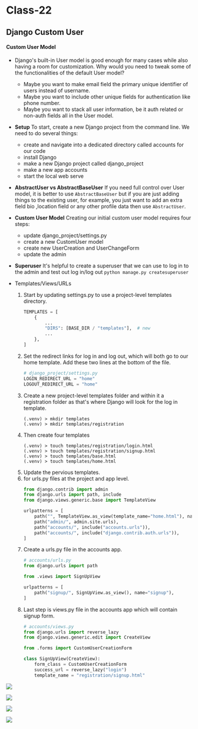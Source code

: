 # Class-22
## Django Custom User
#### Custom User Model
- Django's built-in User model is good enough for many cases while also having a room for customization. Why would you need to tweak some of the functionalities of the default User model?

    - Maybe you want to make email field the primary unique identifier of users instead of username.
    - Maybe you want to include other unique fields for authentication like phone number.
    - Maybe you want to stack all user information, be it auth related or non-auth fields all in the User model.
- **Setup**
To start, create a new Django project from the command line. We need to do several things:

    - create and navigate into a dedicated directory called accounts for our code
    - install Django
    - make a new Django project called django_project
    - make a new app accounts
    - start the local web serve
- **AbstractUser vs AbstractBaseUser**
If you need full control over User model, it is better to use ```AbstractBaseUser``` but if you are just adding things to the existing user, for example, you just want to add an extra field bio ,location field or any other profile data then use ```AbstractUser```.
- **Custom User Model**
Creating our initial custom user model requires four steps:

    - update django_project/settings.py
    - create a new CustomUser model
    - create new UserCreation and UserChangeForm
    - update the admin
- **Superuser**
It's helpful to create a superuser that we can use to log in to the admin and test out log in/log out 
    ```python manage.py createsuperuser```

- Templates/Views/URLs
    1. Start by updating settings.py to use a project-level templates directory.
        ```python
        TEMPLATES = [
            {
                ...
                "DIRS": [BASE_DIR / "templates"],  # new
                ...
            },
        ]
        ``` 
    2. Set the redirect links for log in and log out, which will both go to our home template. Add these two lines at the bottom of the file.
        ```python
        # django_project/settings.py
        LOGIN_REDIRECT_URL = "home"
        LOGOUT_REDIRECT_URL = "home"
        ```
    3. Create a new project-level templates folder and within it a registration folder as that's where Django will look for the log in template.
        ```
        (.venv) > mkdir templates
        (.venv) > mkdir templates/registration
        ```
    4. Then create four templates
        ```
        (.venv) > touch templates/registration/login.html
        (.venv) > touch templates/registration/signup.html
        (.venv) > touch templates/base.html
        (.venv) > touch templates/home.html
        ```    
    5. Update the pervious templates.
    6. for urls.py files at the project and app level.
        ```python
        from django.contrib import admin
        from django.urls import path, include
        from django.views.generic.base import TemplateView

        urlpatterns = [
            path("", TemplateView.as_view(template_name="home.html"), name="home"),
            path("admin/", admin.site.urls),
            path("accounts/", include("accounts.urls")),
            path("accounts/", include("django.contrib.auth.urls")),
        ]
        ```
    7. Create a urls.py file in the accounts app.
        ```python
        # accounts/urls.py
        from django.urls import path

        from .views import SignUpView

        urlpatterns = [
            path("signup/", SignUpView.as_view(), name="signup"),
        ]
        ```
    8. Last step is views.py file in the accounts app which will contain signup form.
        ```python
        # accounts/views.py
        from django.urls import reverse_lazy
        from django.views.generic.edit import CreateView

        from .forms import CustomUserCreationForm

        class SignUpView(CreateView):
            form_class = CustomUserCreationForm
            success_url = reverse_lazy("login")
            template_name = "registration/signup.html"
        ```
![](https://learndjango.com/static/images/tutorials/custom_user_model/home_loggedout.png)

![](https://learndjango.com/static/images/tutorials/custom_user_model/login.png)

![](https://learndjango.com/static/images/tutorials/custom_user_model/signup.png)

![](https://learndjango.com/static/images/tutorials/custom_user_model/admin.png)